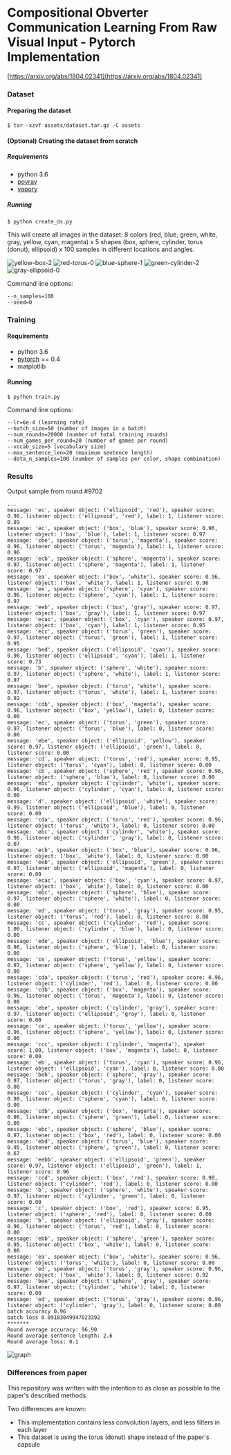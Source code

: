 # Compositional Obverter Communication Learning From Raw Visual Input - Pytorch Implementation


[https://arxiv.org/abs/1804.02341](https://arxiv.org/abs/1804.02341)

### Dataset


#### Preparing the dataset


```
$ tar -xzvf assets/dataset.tar.gz -C assets
```

#### (Optional) Creating the dataset from scratch
##### Requirements

* python 3.6
* [povray](http://www.povray.org/download/)
* [vapory](https://github.com/Zulko/vapory)

##### Running

```
$ python create_ds.py
```

This will create all images in the dataset: 8 colors (red, blue, green, white, gray, yellow, cyan, magenta) x 5 shapes (box, sphere, cylinder, torus (donut), ellipsoid) x 100 samples in different locations and angles. 

![yellow-box-2](https://user-images.githubusercontent.com/2988446/44865469-0e96de00-ac8b-11e8-9580-0818d2c8d52e.png)
![red-torus-0](https://user-images.githubusercontent.com/2988446/44865489-21111780-ac8b-11e8-988f-02a39727eac4.png)
![blue-sphere-1](https://user-images.githubusercontent.com/2988446/44865509-30906080-ac8b-11e8-9204-09a4aebaf3f0.png)
![green-cylinder-2](https://user-images.githubusercontent.com/2988446/44865520-3ede7c80-ac8b-11e8-9ef5-40f8721b858d.png)
![gray-ellipsoid-0](https://user-images.githubusercontent.com/2988446/44865543-49991180-ac8b-11e8-994e-a07c10d64b0f.png)

Command line options:

```
--n_samples=100
--seed=0
```

### Training


#### Requirements

* python 3.6
* [pytorch](https://pytorch.org/) == 0.4
* matplotlib

#### Running

```
$ python train.py
```

Command line options:

```
--lr=6e-4 (learning rate)
--batch_size=50 (number of images in a batch)
--num_rounds=20000 (number of total training rounds)
--num_games_per_round=20 (number of games per round)
--vocab_size=5 (vocabulary size)
--max_sentence_len=20 (maximum sentence length)
--data_n_samples=100 (number of samples per color, shape combination)

```

### Results

Output sample from round #9702

```
...
message: 'ec', speaker object: ('ellipsoid', 'red'), speaker score: 0.96, listener object: ('ellipsoid', 'red'), label: 1, listener score: 0.89
message: 'ec', speaker object: ('box', 'blue'), speaker score: 0.96, listener object: ('box', 'blue'), label: 1, listener score: 0.97
message: 'cbe', speaker object: ('torus', 'magenta'), speaker score: 0.96, listener object: ('torus', 'magenta'), label: 1, listener score: 0.96
message: 'ecb', speaker object: ('sphere', 'magenta'), speaker score: 0.97, listener object: ('sphere', 'magenta'), label: 1, listener score: 0.97
message: 'ea', speaker object: ('box', 'white'), speaker score: 0.96, listener object: ('box', 'white'), label: 1, listener score: 0.96
message: 'ee', speaker object: ('sphere', 'cyan'), speaker score: 0.96, listener object: ('sphere', 'cyan'), label: 1, listener score: 0.97
message: 'eeb', speaker object: ('box', 'gray'), speaker score: 0.97, listener object: ('box', 'gray'), label: 1, listener score: 0.97
message: 'ecac', speaker object: ('box', 'cyan'), speaker score: 0.97, listener object: ('box', 'cyan'), label: 1, listener score: 0.95
message: 'ecc', speaker object: ('torus', 'green'), speaker score: 0.97, listener object: ('torus', 'green'), label: 1, listener score: 0.95
message: 'bed', speaker object: ('ellipsoid', 'cyan'), speaker score: 0.96, listener object: ('ellipsoid', 'cyan'), label: 1, listener score: 0.73
message: 'b', speaker object: ('sphere', 'white'), speaker score: 0.97, listener object: ('sphere', 'white'), label: 1, listener score: 0.97
message: 'bee', speaker object: ('torus', 'white'), speaker score: 0.97, listener object: ('torus', 'white'), label: 1, listener score: 0.92
message: 'cdb', speaker object: ('box', 'magenta'), speaker score: 0.96, listener object: ('box', 'yellow'), label: 0, listener score: 0.00
message: 'ec', speaker object: ('torus', 'green'), speaker score: 0.97, listener object: ('torus', 'blue'), label: 0, listener score: 0.00
message: 'ebe', speaker object: ('ellipsoid', 'yellow'), speaker score: 0.97, listener object: ('ellipsoid', 'green'), label: 0, listener score: 0.00
message: 'cd', speaker object: ('torus', 'red'), speaker score: 0.95, listener object: ('torus', 'cyan'), label: 0, listener score: 0.00
message: 'cb', speaker object: ('sphere', 'red'), speaker score: 0.96, listener object: ('sphere', 'blue'), label: 0, listener score: 0.00
message: 'ebc', speaker object: ('cylinder', 'white'), speaker score: 0.96, listener object: ('cylinder', 'cyan'), label: 0, listener score: 0.00
message: 'd', speaker object: ('ellipsoid', 'white'), speaker score: 0.99, listener object: ('ellipsoid', 'blue'), label: 0, listener score: 0.00
message: 'cda', speaker object: ('torus', 'red'), speaker score: 0.96, listener object: ('torus', 'white'), label: 0, listener score: 0.00
message: 'ebc', speaker object: ('cylinder', 'white'), speaker score: 0.96, listener object: ('cylinder', 'gray'), label: 0, listener score: 0.07
message: 'ecb', speaker object: ('box', 'blue'), speaker score: 0.96, listener object: ('box', 'white'), label: 0, listener score: 0.00
message: 'eeb', speaker object: ('ellipsoid', 'green'), speaker score: 0.97, listener object: ('ellipsoid', 'magenta'), label: 0, listener score: 0.00
message: 'ecac', speaker object: ('box', 'cyan'), speaker score: 0.97, listener object: ('box', 'white'), label: 0, listener score: 0.00
message: 'ebc', speaker object: ('sphere', 'blue'), speaker score: 0.97, listener object: ('sphere', 'white'), label: 0, listener score: 0.00
message: 'ed', speaker object: ('torus', 'gray'), speaker score: 0.95, listener object: ('torus', 'red'), label: 0, listener score: 0.00
message: 'cc', speaker object: ('cylinder', 'red'), speaker score: 1.00, listener object: ('cylinder', 'blue'), label: 0, listener score: 0.00
message: 'ede', speaker object: ('ellipsoid', 'blue'), speaker score: 0.96, listener object: ('sphere', 'blue'), label: 0, listener score: 0.00
message: 'ce', speaker object: ('torus', 'yellow'), speaker score: 0.97, listener object: ('sphere', 'yellow'), label: 0, listener score: 0.00
message: 'cda', speaker object: ('torus', 'red'), speaker score: 0.96, listener object: ('cylinder', 'red'), label: 0, listener score: 0.00
message: 'cdb', speaker object: ('box', 'magenta'), speaker score: 0.96, listener object: ('torus', 'magenta'), label: 0, listener score: 0.00
message: 'ebe', speaker object: ('cylinder', 'gray'), speaker score: 0.97, listener object: ('ellipsoid', 'gray'), label: 0, listener score: 0.00
message: 'ce', speaker object: ('torus', 'yellow'), speaker score: 0.96, listener object: ('sphere', 'yellow'), label: 0, listener score: 0.00
message: 'ccc', speaker object: ('cylinder', 'magenta'), speaker score: 1.00, listener object: ('box', 'magenta'), label: 0, listener score: 0.00
message: 'eb', speaker object: ('torus', 'cyan'), speaker score: 0.96, listener object: ('ellipsoid', 'cyan'), label: 0, listener score: 0.00
message: 'beb', speaker object: ('sphere', 'gray'), speaker score: 0.97, listener object: ('torus', 'gray'), label: 0, listener score: 0.00
message: 'cec', speaker object: ('cylinder', 'cyan'), speaker score: 0.98, listener object: ('sphere', 'cyan'), label: 0, listener score: 0.00
message: 'cdb', speaker object: ('box', 'magenta'), speaker score: 0.96, listener object: ('sphere', 'green'), label: 0, listener score: 0.00
message: 'ebc', speaker object: ('sphere', 'blue'), speaker score: 0.97, listener object: ('box', 'red'), label: 0, listener score: 0.00
message: 'ebd', speaker object: ('torus', 'blue'), speaker score: 0.95, listener object: ('sphere', 'green'), label: 0, listener score: 0.67
message: 'eebb', speaker object: ('ellipsoid', 'green'), speaker score: 0.97, listener object: ('ellipsoid', 'green'), label: 1, listener score: 0.96
message: 'ccd', speaker object: ('box', 'red'), speaker score: 0.98, listener object: ('cylinder', 'red'), label: 0, listener score: 0.00
message: 'b', speaker object: ('sphere', 'white'), speaker score: 0.97, listener object: ('cylinder', 'green'), label: 0, listener score: 0.00
message: 'c', speaker object: ('box', 'red'), speaker score: 0.95, listener object: ('sphere', 'red'), label: 0, listener score: 0.00
message: 'b', speaker object: ('ellipsoid', 'gray'), speaker score: 0.96, listener object: ('torus', 'red'), label: 0, listener score: 0.00
message: 'ebb', speaker object: ('sphere', 'green'), speaker score: 0.95, listener object: ('box', 'white'), label: 0, listener score: 0.00
message: 'ea', speaker object: ('box', 'white'), speaker score: 0.96, listener object: ('torus', 'white'), label: 0, listener score: 0.00
message: 'ed', speaker object: ('torus', 'gray'), speaker score: 0.96, listener object: ('box', 'white'), label: 0, listener score: 0.92
message: 'bee', speaker object: ('sphere', 'gray'), speaker score: 0.97, listener object: ('cylinder', 'white'), label: 0, listener score: 0.00
message: 'ed', speaker object: ('torus', 'gray'), speaker score: 0.96, listener object: ('cylinder', 'gray'), label: 0, listener score: 0.00
batch accuracy 0.96
batch loss 0.09183049947023392
*******
Round average accuracy: 96.90
Round average sentence length: 2.6
Round average loss: 0.1
```

![graph](https://user-images.githubusercontent.com/2988446/44970524-cb728e80-af5a-11e8-8ee4-49fa1034917a.png)


### Differences from paper

This repository was written with the intention to as close as possible to the paper's described methods.

Two differences are known:

* This implementation contains less convolution layers, and less filters in each layer
* This dataset is using the torus (donut) shape instead of the paper's capsule
